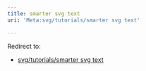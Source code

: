 ```yaml
---
title: smarter svg text
uri: 'Meta:svg/tutorials/smarter svg text'

---
```

Redirect to:

-   [svg/tutorials/smarter svg text](/w/index.php?title=svg/tutorials/smarter_svg_text&redirect=no)

